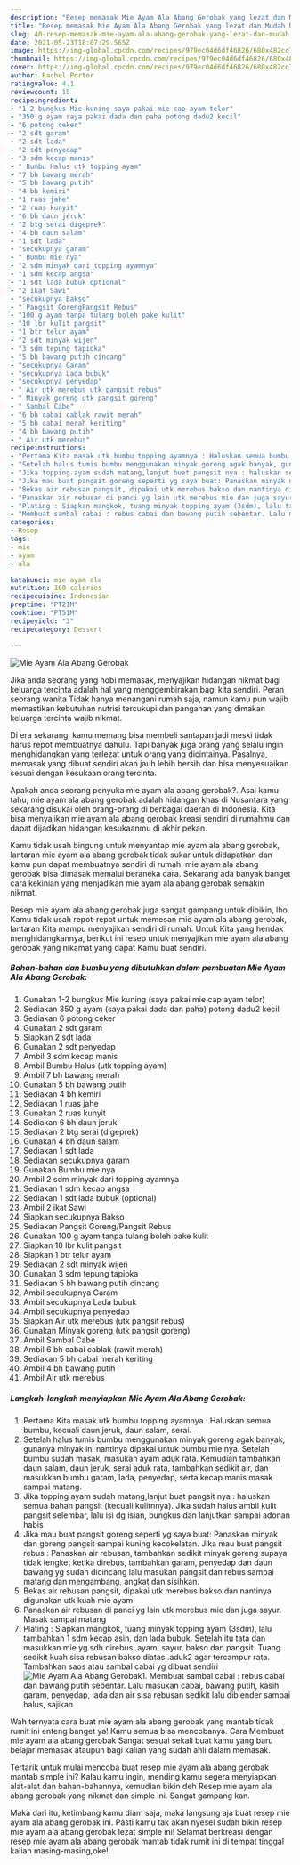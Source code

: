 ```yaml
---
description: "Resep memasak Mie Ayam Ala Abang Gerobak yang lezat dan Mudah Dibuat"
title: "Resep memasak Mie Ayam Ala Abang Gerobak yang lezat dan Mudah Dibuat"
slug: 40-resep-memasak-mie-ayam-ala-abang-gerobak-yang-lezat-dan-mudah-dibuat
date: 2021-05-23T18:07:29.565Z
image: https://img-global.cpcdn.com/recipes/979ec04d6df46826/680x482cq70/mie-ayam-ala-abang-gerobak-foto-resep-utama.jpg
thumbnail: https://img-global.cpcdn.com/recipes/979ec04d6df46826/680x482cq70/mie-ayam-ala-abang-gerobak-foto-resep-utama.jpg
cover: https://img-global.cpcdn.com/recipes/979ec04d6df46826/680x482cq70/mie-ayam-ala-abang-gerobak-foto-resep-utama.jpg
author: Rachel Porter
ratingvalue: 4.1
reviewcount: 15
recipeingredient:
- "1-2 bungkus Mie kuning saya pakai mie cap ayam telor"
- "350 g ayam saya pakai dada dan paha potong dadu2 kecil"
- "6 potong ceker"
- "2 sdt garam"
- "2 sdt lada"
- "2 sdt penyedap"
- "3 sdm kecap manis"
- " Bumbu Halus utk topping ayam"
- "7 bh bawang merah"
- "5 bh bawang putih"
- "4 bh kemiri"
- "1 ruas jahe"
- "2 ruas kunyit"
- "6 bh daun jeruk"
- "2 btg serai digeprek"
- "4 bh daun salam"
- "1 sdt lada"
- "secukupnya garam"
- " Bumbu mie nya"
- "2 sdm minyak dari topping ayamnya"
- "1 sdm kecap angsa"
- "1 sdt lada bubuk optional"
- "2 ikat Sawi"
- "secukupnya Bakso"
- " Pangsit GorengPangsit Rebus"
- "100 g ayam tanpa tulang boleh pake kulit"
- "10 lbr kulit pangsit"
- "1 btr telur ayam"
- "2 sdt minyak wijen"
- "3 sdm tepung tapioka"
- "5 bh bawang putih cincang"
- "secukupnya Garam"
- "secukupnya Lada bubuk"
- "secukupnya penyedap"
- " Air utk merebus utk pangsit rebus"
- " Minyak goreng utk pangsit goreng"
- " Sambal Cabe"
- "6 bh cabai cablak rawit merah"
- "5 bh cabai merah keriting"
- "4 bh bawang putih"
- " Air utk merebus"
recipeinstructions:
- "Pertama Kita masak utk bumbu topping ayamnya : Haluskan semua bumbu, kecuali daun jeruk, daun salam, serai."
- "Setelah halus tumis bumbu menggunakan minyak goreng agak banyak, gunanya minyak ini nantinya dipakai untuk bumbu mie nya. Setelah bumbu sudah masak, masukan ayam aduk rata. Kemudian tambahkan daun salam, daun jeruk, serai aduk rata, tambahkan sedikit air, dan masukkan bumbu garam, lada, penyedap, serta kecap manis masak sampai matang."
- "Jika topping ayam sudah matang,lanjut buat pangsit nya : haluskan semua bahan pangsit (kecuali kulitnnya). Jika sudah halus ambil kulit pangsit selembar, lalu isi dg isian, bungkus dan lanjutkan sampai adonan habis"
- "Jika mau buat pangsit goreng seperti yg saya buat: Panaskan minyak dan goreng pangsit sampai kuning kecokelatan. Jika mau buat pangsit rebus : Panaskan air rebusan, tambahkan sedikit minyak goreng supaya tidak lengket ketika direbus, tambahkan garam, penyedap dan daun bawang yg sudah dicincang lalu masukan pangsit dan rebus sampai matang dan mengambang, angkat dan sisihkan."
- "Bekas air rebusan pangsit, dipakai utk merebus bakso dan nantinya digunakan utk kuah mie ayam."
- "Panaskan air rebusan di panci yg lain utk merebus mie dan juga sayur. Masak sampai matang"
- "Plating : Siapkan mangkok, tuang minyak topping ayam (3sdm), lalu tambahkan 1 sdm kecap asin, dan lada bubuk. Setelah itu tata dan masukkan mie yg sdh direbus, ayam, sayur, bakso dan pangsit. Tuang sedikit kuah sisa rebusan bakso diatas..aduk2 agar tercampur rata. Tambahkan saos atau sambal cabai yg dibuat sendiri"
- "Membuat sambal cabai : rebus cabai dan bawang putih sebentar. Lalu masukan cabai, bawang putih, kasih garam, penyedap, lada dan air sisa rebusan sedikit lalu diblender sampai halus, sajikan"
categories:
- Resep
tags:
- mie
- ayam
- ala

katakunci: mie ayam ala 
nutrition: 160 calories
recipecuisine: Indonesian
preptime: "PT21M"
cooktime: "PT51M"
recipeyield: "3"
recipecategory: Dessert

---
```



![Mie Ayam Ala Abang Gerobak](https://img-global.cpcdn.com/recipes/979ec04d6df46826/680x482cq70/mie-ayam-ala-abang-gerobak-foto-resep-utama.jpg)

Jika anda seorang yang hobi memasak, menyajikan hidangan nikmat bagi keluarga tercinta adalah hal yang menggembirakan bagi kita sendiri. Peran seorang  wanita Tidak hanya menangani rumah saja, namun kamu pun wajib memastikan kebutuhan nutrisi tercukupi dan panganan yang dimakan keluarga tercinta wajib nikmat.

Di era  sekarang, kamu memang bisa membeli santapan jadi meski tidak harus repot membuatnya dahulu. Tapi banyak juga orang yang selalu ingin menghidangkan yang terlezat untuk orang yang dicintainya. Pasalnya, memasak yang dibuat sendiri akan jauh lebih bersih dan bisa menyesuaikan sesuai dengan kesukaan orang tercinta. 



Apakah anda seorang penyuka mie ayam ala abang gerobak?. Asal kamu tahu, mie ayam ala abang gerobak adalah hidangan khas di Nusantara yang sekarang disukai oleh orang-orang di berbagai daerah di Indonesia. Kita bisa menyajikan mie ayam ala abang gerobak kreasi sendiri di rumahmu dan dapat dijadikan hidangan kesukaanmu di akhir pekan.

Kamu tidak usah bingung untuk menyantap mie ayam ala abang gerobak, lantaran mie ayam ala abang gerobak tidak sukar untuk didapatkan dan kamu pun dapat membuatnya sendiri di rumah. mie ayam ala abang gerobak bisa dimasak memalui beraneka cara. Sekarang ada banyak banget cara kekinian yang menjadikan mie ayam ala abang gerobak semakin nikmat.

Resep mie ayam ala abang gerobak juga sangat gampang untuk dibikin, lho. Kamu tidak usah repot-repot untuk memesan mie ayam ala abang gerobak, lantaran Kita mampu menyajikan sendiri di rumah. Untuk Kita yang hendak menghidangkannya, berikut ini resep untuk menyajikan mie ayam ala abang gerobak yang nikamat yang dapat Kamu buat sendiri.

<!--inarticleads1-->

##### Bahan-bahan dan bumbu yang dibutuhkan dalam pembuatan Mie Ayam Ala Abang Gerobak:

1. Gunakan 1-2 bungkus Mie kuning (saya pakai mie cap ayam telor)
1. Sediakan 350 g ayam (saya pakai dada dan paha) potong dadu2 kecil
1. Sediakan 6 potong ceker
1. Gunakan 2 sdt garam
1. Siapkan 2 sdt lada
1. Gunakan 2 sdt penyedap
1. Ambil 3 sdm kecap manis
1. Ambil  Bumbu Halus (utk topping ayam)
1. Ambil 7 bh bawang merah
1. Gunakan 5 bh bawang putih
1. Sediakan 4 bh kemiri
1. Sediakan 1 ruas jahe
1. Gunakan 2 ruas kunyit
1. Sediakan 6 bh daun jeruk
1. Sediakan 2 btg serai (digeprek)
1. Gunakan 4 bh daun salam
1. Sediakan 1 sdt lada
1. Sediakan secukupnya garam
1. Gunakan  Bumbu mie nya
1. Ambil 2 sdm minyak dari topping ayamnya
1. Sediakan 1 sdm kecap angsa
1. Sediakan 1 sdt lada bubuk (optional)
1. Ambil 2 ikat Sawi
1. Siapkan secukupnya Bakso
1. Sediakan  Pangsit Goreng/Pangsit Rebus
1. Gunakan 100 g ayam tanpa tulang boleh pake kulit
1. Siapkan 10 lbr kulit pangsit
1. Siapkan 1 btr telur ayam
1. Sediakan 2 sdt minyak wijen
1. Gunakan 3 sdm tepung tapioka
1. Sediakan 5 bh bawang putih cincang
1. Ambil secukupnya Garam
1. Ambil secukupnya Lada bubuk
1. Ambil secukupnya penyedap
1. Siapkan  Air utk merebus (utk pangsit rebus)
1. Gunakan  Minyak goreng (utk pangsit goreng)
1. Ambil  Sambal Cabe
1. Ambil 6 bh cabai cablak (rawit merah)
1. Sediakan 5 bh cabai merah keriting
1. Ambil 4 bh bawang putih
1. Ambil  Air utk merebus




<!--inarticleads2-->

##### Langkah-langkah menyiapkan Mie Ayam Ala Abang Gerobak:

1. Pertama Kita masak utk bumbu topping ayamnya : Haluskan semua bumbu, kecuali daun jeruk, daun salam, serai.
1. Setelah halus tumis bumbu menggunakan minyak goreng agak banyak, gunanya minyak ini nantinya dipakai untuk bumbu mie nya. Setelah bumbu sudah masak, masukan ayam aduk rata. Kemudian tambahkan daun salam, daun jeruk, serai aduk rata, tambahkan sedikit air, dan masukkan bumbu garam, lada, penyedap, serta kecap manis masak sampai matang.
1. Jika topping ayam sudah matang,lanjut buat pangsit nya : haluskan semua bahan pangsit (kecuali kulitnnya). Jika sudah halus ambil kulit pangsit selembar, lalu isi dg isian, bungkus dan lanjutkan sampai adonan habis
1. Jika mau buat pangsit goreng seperti yg saya buat: Panaskan minyak dan goreng pangsit sampai kuning kecokelatan. Jika mau buat pangsit rebus : Panaskan air rebusan, tambahkan sedikit minyak goreng supaya tidak lengket ketika direbus, tambahkan garam, penyedap dan daun bawang yg sudah dicincang lalu masukan pangsit dan rebus sampai matang dan mengambang, angkat dan sisihkan.
1. Bekas air rebusan pangsit, dipakai utk merebus bakso dan nantinya digunakan utk kuah mie ayam.
1. Panaskan air rebusan di panci yg lain utk merebus mie dan juga sayur. Masak sampai matang
1. Plating : Siapkan mangkok, tuang minyak topping ayam (3sdm), lalu tambahkan 1 sdm kecap asin, dan lada bubuk. Setelah itu tata dan masukkan mie yg sdh direbus, ayam, sayur, bakso dan pangsit. Tuang sedikit kuah sisa rebusan bakso diatas..aduk2 agar tercampur rata. Tambahkan saos atau sambal cabai yg dibuat sendiri
<img src="//assets-global.cpcdn.com/assets/icons/button_play-2c75c40dde080a61004c1f40b05d8f140eaff45d7e9e6481dc71c63d2e7c4909.png" alt="Mie Ayam Ala Abang Gerobak">1. Membuat sambal cabai : rebus cabai dan bawang putih sebentar. Lalu masukan cabai, bawang putih, kasih garam, penyedap, lada dan air sisa rebusan sedikit lalu diblender sampai halus, sajikan




Wah ternyata cara buat mie ayam ala abang gerobak yang mantab tidak rumit ini enteng banget ya! Kamu semua bisa mencobanya. Cara Membuat mie ayam ala abang gerobak Sangat sesuai sekali buat kamu yang baru belajar memasak ataupun bagi kalian yang sudah ahli dalam memasak.

Tertarik untuk mulai mencoba buat resep mie ayam ala abang gerobak mantab simple ini? Kalau kamu ingin, mending kamu segera menyiapkan alat-alat dan bahan-bahannya, kemudian bikin deh Resep mie ayam ala abang gerobak yang nikmat dan simple ini. Sangat gampang kan. 

Maka dari itu, ketimbang kamu diam saja, maka langsung aja buat resep mie ayam ala abang gerobak ini. Pasti kamu tak akan nyesel sudah bikin resep mie ayam ala abang gerobak lezat simple ini! Selamat berkreasi dengan resep mie ayam ala abang gerobak mantab tidak rumit ini di tempat tinggal kalian masing-masing,oke!.

